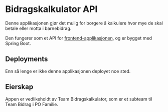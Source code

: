 # Bidragskalkulator API

Denne applikasjonen gjør det mulig for borgere å kalkulere hvor mye de skal betale eller motta i barnebidrag.

Den fungerer som et API for [frontend-applikasjonen](/navikt/bidrag-bidragskalkulator-ui), og er bygget med Spring Boot.

## Deployments

Enn så lenge er ikke denne applikasjonen deployet noe sted.

## Eierskap

Appen er vedlikeholdt av Team Bidragskalkulator, som er et subteam til Team Bidrag i PO Familie.